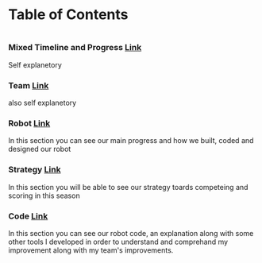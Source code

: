 # Table of Contents 
#
#
### Mixed Timeline and Progress [Link](vex.larsv.tech)
Self explanetory

### Team  [Link](vex.larsv.tech/mkdwn/team)
also self explanetory

### Robot  [Link](vex.larsv.tech/mkdwn/rbt)
In this section you can see our main progress and how we built, coded and designed our robot

### Strategy  [Link](vex.larsv.tech/mkdwn/strategy)
In this section you will be able to see our strategy toards competeing and scoring in this season

### Code  [Link](vex.larsv.tech/mkdwn/code)
In this section you can see our robot code, an explanation along with some other tools I developed in order to understand and comprehand my improvement along with my team's improvements.
